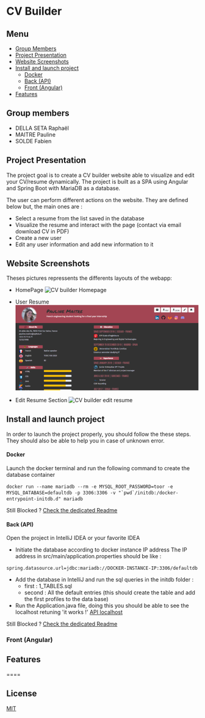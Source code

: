 # CV Builder 

## Menu
- [Group Members](#group-members)
- [Project Presentation](#project-presentation)
- [Website Screenshots](#website-screenshots)
- [Install and launch project](#install-and-launch-project)
    - [Docker](#docker)
    - [Back (API)](#back-api)
    - [Front (Angular)](#front-angular)
- [Features](#features)

## Group members

- DELLA SETA Raphaël
- MAITRE Pauline
- SOLDE Fabien

## Project Presentation

The project goal is to create a CV builder website able to visualize and edit your CV/resume dynamically.
The project is built as a SPA using Angular and Spring Boot with MariaDB as a database.

The user can perform different actions on the website. They are defined below but, the main ones are :
- Select a resume from the list saved in the database
- Visualize the resume and interact with the page (contact via email download CV in PDF)
- Create a new user
- Edit any user information and add new information to it

## Website Screenshots

Theses pictures repressents the differents layouts of the webapp:

- HomePage
![CV builder Homepage](/readmeContents/image.jpg "CV builder Homepage")

- User Resume
![CV builder user resume](/front/src/assets/cv_sample.PNG "CV builder resume")

- Edit Resume Section
![CV builder edit resume](/readmeContents/image.jpg "CV builder edit resume")

## Install and launch project

In order to launch the project properly, you should follow the these steps. They should also be able to help you in case of unknown error.

#### Docker
Launch the docker terminal and run the following command to create the database container

````
docker run --name mariadb --rm -e MYSQL_ROOT_PASSWORD=toor -e MYSQL_DATABASE=defaultdb -p 3306:3306 -v "`pwd`/initdb:/docker-entrypoint-initdb.d" mariadb
````
Still Blocked ? [Check the dedicated Readme](/api/README.md "Database and Docker ReadMe")
#### Back (API)

Open the project in IntelliJ IDEA or your favorite IDEA

- Initiate the database according to docker instance IP address
The IP address in src/main/application.properties should be like :  
````
spring.datasource.url=jdbc:mariadb://DOCKER-INSTANCE-IP:3306/defaultdb
````
- Add the database in IntelliJ and run the sql queries in the initdb folder :
    - first : 1_TABLES.sql
    - second : All the default entries
    (this should create the table and add the first profiles to the data base)
- Run the Application.java file, doing this you should be able to see the localhost retuning 'it works !' [API localhost](http://localhost:8080)

Still Blocked ? [Check the dedicated Readme](/api/README.md "Database and Docker ReadMe")
### Front (Angular)

## Features
====

## License

[MIT](https://choosealicense.com/licenses/mit/)
